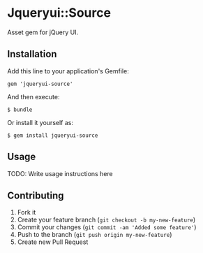 # Jqueryui::Source

Asset gem for jQuery UI.

## Installation

Add this line to your application's Gemfile:

    gem 'jqueryui-source'

And then execute:

    $ bundle

Or install it yourself as:

    $ gem install jqueryui-source

## Usage

TODO: Write usage instructions here

## Contributing

1. Fork it
2. Create your feature branch (`git checkout -b my-new-feature`)
3. Commit your changes (`git commit -am 'Added some feature'`)
4. Push to the branch (`git push origin my-new-feature`)
5. Create new Pull Request
